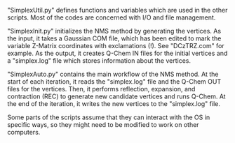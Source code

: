 "SimplexUtil.py" defines functions and variables which are used in the other scripts. Most of the codes are concerned with I/O and file management.

"SimplexInit.py" initializes the NMS method by generating the vertices. As the input, it takes a Gaussian COM file, which has been edited to mark the variable Z-Matrix coordinates with exclamations (!). See "DCzTRZ.com" for example. As the output, it creates Q-Chem IN files for the initial vertices and a "simplex.log" file which stores information about the vertices.

"SimplexAuto.py" contains the main workflow of the NMS method. At the start of each iteration, it reads the "simplex.log" file and the Q-Chem OUT files for the vertices. Then, it performs reflection, expansion, and contraction (REC) to generate new candidate vertices and runs Q-Chem. At the end of the iteration, it writes the new vertices to the "simplex.log" file.

Some parts of the scripts assume that they can interact with the OS in specific ways, so they might need to be modified to work on other computers.
